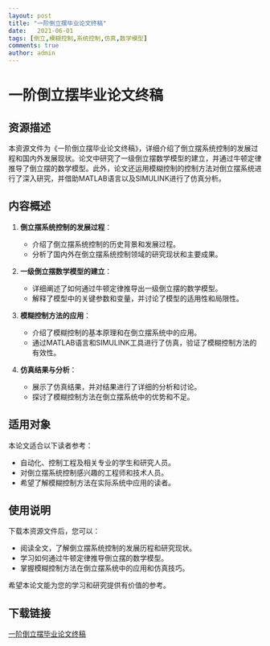 ```yaml
---
layout: post
title: "一阶倒立摆毕业论文终稿"
date:   2021-06-01
tags: [倒立,模糊控制,系统控制,仿真,数学模型]
comments: true
author: admin
---
```

# 一阶倒立摆毕业论文终稿

## 资源描述

本资源文件为《一阶倒立摆毕业论文终稿》，详细介绍了倒立摆系统控制的发展过程和国内外发展现状。论文中研究了一级倒立摆数学模型的建立，并通过牛顿定律推导了倒立摆的数学模型。此外，论文还运用模糊控制的控制方法对倒立摆系统进行了深入研究，并借助MATLAB语言以及SIMULINK进行了仿真分析。

## 内容概述

1. **倒立摆系统控制的发展过程**：
   - 介绍了倒立摆系统控制的历史背景和发展过程。
   - 分析了国内外在倒立摆系统控制领域的研究现状和主要成果。

2. **一级倒立摆数学模型的建立**：
   - 详细阐述了如何通过牛顿定律推导出一级倒立摆的数学模型。
   - 解释了模型中的关键参数和变量，并讨论了模型的适用性和局限性。

3. **模糊控制方法的应用**：
   - 介绍了模糊控制的基本原理和在倒立摆系统中的应用。
   - 通过MATLAB语言和SIMULINK工具进行了仿真，验证了模糊控制方法的有效性。

4. **仿真结果与分析**：
   - 展示了仿真结果，并对结果进行了详细的分析和讨论。
   - 探讨了模糊控制方法在倒立摆系统中的优势和不足。

## 适用对象

本论文适合以下读者参考：
- 自动化、控制工程及相关专业的学生和研究人员。
- 对倒立摆系统控制感兴趣的工程师和技术人员。
- 希望了解模糊控制方法在实际系统中应用的读者。

## 使用说明

下载本资源文件后，您可以：
- 阅读全文，了解倒立摆系统控制的发展历程和研究现状。
- 学习如何通过牛顿定律推导倒立摆的数学模型。
- 掌握模糊控制方法在倒立摆系统中的应用和仿真技巧。

希望本论文能为您的学习和研究提供有价值的参考。

## 下载链接

[一阶倒立摆毕业论文终稿](https://pan.quark.cn/s/64285b91e236)